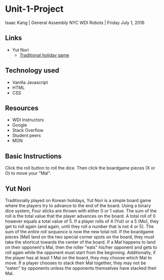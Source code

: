 # Unit-1-Project
Isaac Kang | General Assembly NYC WDI Robots | Friday July 1, 2016

## Links
- Yut Nori
  - [Traditional holiday game](https://kangarang.github.io/p1-yut/)

## Technology used
- Vanilla Javascript
- HTML
- CSS

## Resources
- WDI Instructors
- Google
- Stack Overflow
- Student peers
- MDN

## Basic Instructions
Click the roll button to roll the dice. Then click the boardgame pieces (X or O) to move your "Mal".

## Yut Nori
Traditionally played on Korean holidays, Yut Nori is a simple board game where the players try to advance to the end of the board. Using a binary dice system, Four sticks are thrown with either 0 or 1 value. The sum of the roll is the total value that the player advances on the board. A total roll of 0 however equals a total value of 5. If a player rolls of 4 (Yut) or a 5 (Mo), they get to roll again (and again, until they roll a number that is not 4 or 5). The sum of the *entire roll sequence* is now the new total roll. If the boardgame pieces (Mal) land on the two special corner spots on the board, they must take the shortcut towards the center of the board. If a Mal happens to land on their opponent's Mal, then the roller "eats" his/her opponent and gets to roll again while the opponent must start from the beginning. Additionally, if the player has at least 1 Mal on the board, they may choose which Mal to move. If a player chooses to stack their Mal together, they may not be "eaten" by opponents unless the opponents themselves have stacked their Mal.
